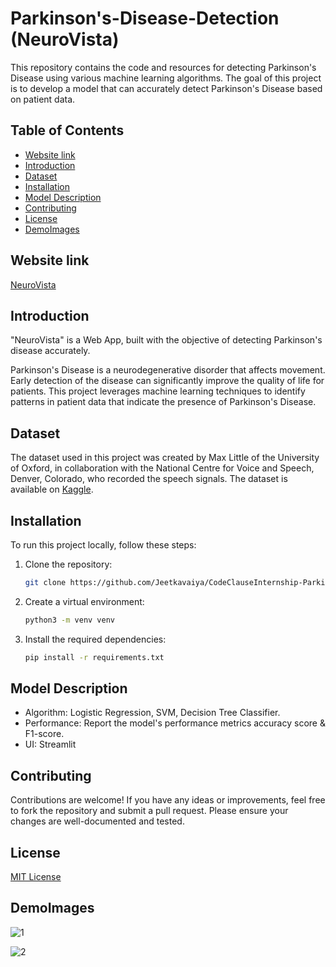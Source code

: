 # Parkinson's-Disease-Detection (NeuroVista)
This repository contains the code and resources for detecting Parkinson's Disease using various machine learning algorithms. The goal of this project is to develop a model that can accurately detect Parkinson's Disease based on patient data.

## Table of Contents

- [Website link](#website_link)
- [Introduction](#introduction)
- [Dataset](#dataset)
- [Installation](#installation)
- [Model Description](#model-description)
- [Contributing](#contributing)
- [License](#license)
- [DemoImages](#demoimages)

## Website link
[NeuroVista](https://neurovista.onrender.com)

## Introduction
"NeuroVista" is a Web App, built with the objective of detecting Parkinson's disease accurately. 

Parkinson's Disease is a neurodegenerative disorder that affects movement. Early detection of the disease can significantly improve the quality of life for patients. This project leverages machine learning techniques to identify patterns in patient data that indicate the presence of Parkinson's Disease.

## Dataset 
The dataset used in this project was created by Max Little of the University of Oxford, in collaboration with the National Centre for Voice and Speech, Denver, Colorado, who recorded the speech signals. The dataset is available on [Kaggle](https://www.kaggle.com/datasets/thecansin/parkinsons-data-set). 

## Installation
To run this project locally, follow these steps:

1. Clone the repository:
    ```sh
    git clone https://github.com/Jeetkavaiya/CodeClauseInternship-Parkinsons-Disease-Detection.git
    ```
    
2. Create a virtual environment:
    ```sh
    python3 -m venv venv
    ```
    
3. Install the required dependencies:
    ```sh
    pip install -r requirements.txt
    ```
## Model Description 

- Algorithm: Logistic Regression, SVM, Decision Tree Classifier.
- Performance: Report the model's performance metrics accuracy score & F1-score.
- UI: Streamlit
  
## Contributing

Contributions are welcome! If you have any ideas or improvements, feel free to fork the repository and submit a pull request. Please ensure your changes are well-documented and tested.

## License
[MIT License](LICENSE)

## DemoImages
![1](https://github.com/user-attachments/assets/4942100c-f015-4cd1-9f72-44b4ddfc25af)

![2](https://github.com/user-attachments/assets/83278a17-136a-4c73-b761-298b1726d57c)

